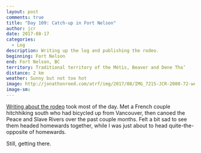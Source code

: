 ```yaml
---
layout: post
comments: true
title: "Day 109: Catch-up in Fort Nelson"
author: jcr
date: 2017-08-17
categories:
  - Log
description: Writing up the log and publishing the rodeo.
beginning: Fort Nelson
end: Fort Nelson, BC
territory: Traditional territory of the Métis, Beaver and Dene Tha’
distance: 2 km
weather: Sunny but not too hot
image: http://jonathonreed.com/atrf/img/2017/08/IMG_7215-JCR-2000-72-web.jpg
image-sm:
---
```


<a href="http://jonathonreed.com/atrf/2017/08/17/dawson-creek-stampede">Writing about the rodeo</a> took most of the day. Met a French couple hitchhiking south who had bicycled up from Vancouver, then canoed the Peace and Slave Rivers over the past couple months. Felt a bit sad to see them headed homewards together, while I was just about to head quite-the-opposite of homewards.

Still, getting there.